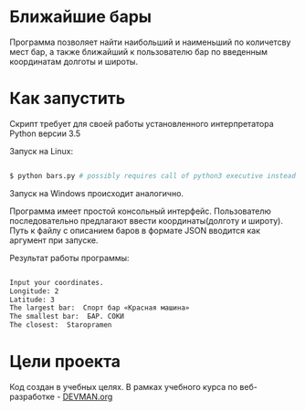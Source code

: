 # Ближайшие бары

Программа позволяет найти наибольший и наименьший по количетсву мест бар, а также ближайший к пользователю бар по введенным координатам долготы и широты.

# Как запустить

Скрипт требует для своей работы установленного интерпретатора Python версии 3.5

Запуск на Linux:

```bash

$ python bars.py # possibly requires call of python3 executive instead of just python

```
Запуск на Windows происходит аналогично.

Программа имеет простой консольный интерфейс. Пользователю последовательно предлагают ввести координаты(долготу и широту). Путь к файлу с описанием баров в формате JSON вводится как аргумент при запуске.

Результат работы программы:
```bash

Input your coordinates.
Longitude: 2
Latitude: 3
The largest bar:  Спорт бар «Красная машина»
The smallest bar:  БАР. СОКИ
The closest:  Staropramen

 ```
 

# Цели проекта

Код создан в учебных целях. В рамках учебного курса по веб-разработке - [DEVMAN.org](https://devman.org)
